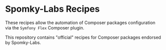 Spomky-Labs Recipes
====================

These recipes allow the automation of Composer packages configuration via the
`Symfony Flex` Composer plugin.

This repository contains "official" recipes for Composer packages endorsed by
Spomky-Labs.

